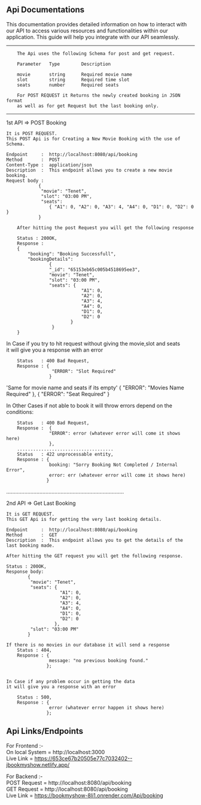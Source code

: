 ## Api Documentations

This documentation provides detailed information on how to interact with our API to access various resources and functionalities within our application. This guide will help you integrate with our API seamlessly.
	
-----------------------------------------------------------------------------

		The Api uses the following Schema for post and get request. 

		Parameter	Type		Description

		movie		string		Required movie name
		slot		string		Required time slot
		seats		number		Required seats

		For POST REQUEST it Returns the newly created booking in JSON format	
		as well as for get Request but the last booking only.		
	

------------------------------------------------------------------------------


1st API =>   	POST Booking

	It is POST REQUEST.		
	This POST Api is for Creating a New Movie Booking with the use of Schema.
	
	Endpoint     : 	http://localhost:8080/api/booking  
	Method       : 	POST
	Content-Type :  application/json
	Description  :	This endpoint allows you to create a new movie booking.
	Request body :
				{ 
				 "movie": "Tenet", 
		 		 "slot": "03:00 PM",
		  		 "seats": 
				 	{ "A1": 0, "A2": 0, "A3": 4, "A4": 0, "D1": 0, "D2": 0 }
				}
	
		After hitting the post Request you will get the following response

		Status : 200OK,
		Response : 
		{
    		"booking": "Booking Successfull",
   		    "bookingDetails":
                	{
					"_id": "65153eb65c005b4518695ee3",
					"movie": "Tenet",
					"slot": "03:00 PM",
					"seats": {
								"A1": 0,
								"A2": 0,
								"A3": 4,
								"A4": 0,
								"D1": 0,
								"D2": 0
							}
   		         	 }
		}	
		
In Case if you try to hit request without giving the movie,slot and seats  
it will give you a response with an error 

		Status   : 400 Bad Request,
		Response : {
   					 "ERROR": "Slot Required" 
					}
'Same for movie name and seats if its empty' 
	{
   		 "ERROR": "Movies Name Required" 
	},
	{
   		 "ERROR":  "Seat Required"
	}


In Other Cases if not able to book it will throw errors depend on the conditions:
	
		Status 	 : 400 Bad Request,
		Response :  {
   		 			"ERROR": error (whatever error will come it shows here)
					},
		....................................
		Status   : 422 unprocessable entity,
      	Response : {
					booking: "Sorry Booking Not Completed / Internal Error",
            		error: err (whatever error will come it shows here)
				   }		

..............................................................................


2nd API =>  Get Last Booking

	It is GET REQUEST.		
	This GET Api is for getting the very last booking details.
			
	Endpoint     : 	http://localhost:8080/api/booking  
	Method       : 	GET
	Description  :	This endpoint allows you to get the details of the last booking made.

	After hitting the GET request you will get the following response.

	Status : 200OK,
	Response body:
			{
    		 "movie": "Tenet",
   			 "seats": {
						"A1": 0,
						"A2": 0,
						"A3": 4,
						"A4": 0,
						"D1": 0,
						"D2": 0
    				  },
   			 "slot": "03:00 PM"
			}

  	If there is no movies in our database it will send a response
		Status : 404,
   		Response : {
        	  	  	message: "no previous booking found." 
			       };


	In Case if any problem occur in getting the data 
	it will give you a response with an error 
	
		Status : 500,
    	Response : {
        	  	    error (whatever error happen it shows here)
			       };



Api Links/Endpoints
-------------------

For Frontend :-<br>
	On  local System = http://localhost:3000
	<br>
	Live Link  	=  https://653ce67b20505e77c7032402--jbookmyshow.netlify.app/

For Backend :- <br>
	POST Request =  http://localhost:8080/api/booking  
	GET Request =  http://localhost:8080/api/booking  
	Live Link = https://bookmyshow-8li1.onrender.com/Api/booking



		